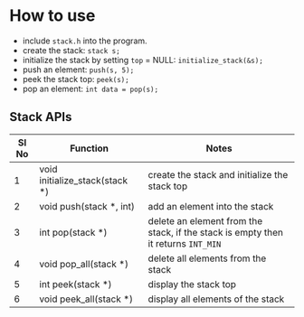 # How to use

- include `stack.h` into the program.
- create the stack: `stack s;`
- initialize the stack by setting `top` = NULL: `initialize_stack(&s);`
- push an element: `push(s, 5);`
- peek the stack top: `peek(s);`
- pop an element: `int data = pop(s);`

## Stack APIs

Sl No | Function                       | Notes
------|--------------------------------|----------------------------------------------------------------------------------
1     | void initialize_stack(stack *) | create the stack and initialize the stack top
2     | void push(stack *, int)        | add an element into the stack
3     | int pop(stack *)               | delete an element from the stack, if the stack is empty then it returns `INT_MIN`
4     | void pop_all(stack *)          | delete all elements from the stack
5     | int peek(stack *)              | display the stack top
6     | void peek_all(stack *)         | display all elements of the stack
